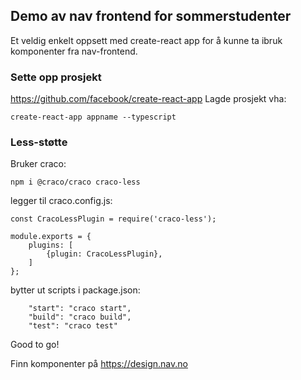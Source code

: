 ## Demo av nav frontend for sommerstudenter
Et veldig enkelt oppsett med create-react app for å kunne ta ibruk komponenter fra nav-frontend.

### Sette opp prosjekt
https://github.com/facebook/create-react-app
Lagde prosjekt vha: 
```
create-react-app appname --typescript
```

### Less-støtte
Bruker craco:
```
npm i @craco/craco craco-less
```

legger til craco.config.js:
```
const CracoLessPlugin = require('craco-less');

module.exports = {
    plugins: [
        {plugin: CracoLessPlugin},
    ]
};
```

bytter ut scripts i package.json:
```
    "start": "craco start",
    "build": "craco build",
    "test": "craco test"
```

Good to go!

Finn komponenter på https://design.nav.no